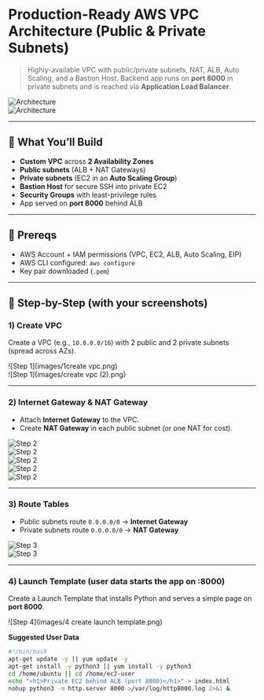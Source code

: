 # Production-Ready AWS VPC Architecture (Public & Private Subnets)

> Highly-available VPC with public/private subnets, NAT, ALB, Auto Scaling, and a Bastion Host. Backend app runs on **port 8000** in private subnets and is reached via **Application Load Balancer**.

![Architecture](images/arch.png)  
![Architecture](images/architecture-diagram.png)

---

## 📌 What You’ll Build
- **Custom VPC** across **2 Availability Zones**
- **Public subnets** (ALB + NAT Gateways)
- **Private subnets** (EC2 in an **Auto Scaling Group**)
- **Bastion Host** for secure SSH into private EC2
- **Security Groups** with least-privilege rules
- App served on **port 8000** behind ALB

---

## 🚦 Prereqs
- AWS Account + IAM permissions (VPC, EC2, ALB, Auto Scaling, EIP)
- AWS CLI configured: `aws configure`
- Key pair downloaded (`.pem`)

---

## 🧭 Step-by-Step (with your screenshots)

### 1) Create VPC
Create a VPC (e.g., `10.0.0.0/16`) with 2 public and 2 private subnets (spread across AZs).

![Step 1](images/1create vpc.png)  
![Step 1](images/create vpc (2).png)

---

### 2) Internet Gateway & NAT Gateway
- Attach **Internet Gateway** to the VPC.
- Create **NAT Gateway** in each public subnet (or one NAT for cost).

![Step 2](images/3.png)  
![Step 2](images/5.png)  
![Step 2](images/6.png)  
![Step 2](images/7.png)  
![Step 2](images/8.png)

---

### 3) Route Tables
- Public subnets route `0.0.0.0/0` → **Internet Gateway**  
- Private subnets route `0.0.0.0/0` → **NAT Gateway**

![Step 3](images/5.png)  
![Step 3](images/6.png)

---

### 4) Launch Template (user data starts the app on :8000)
Create a Launch Template that installs Python and serves a simple page on **port 8000**.

![Step 4](images/4 create launch template.png)

**Suggested User Data**
```bash
#!/bin/bash
apt-get update -y || yum update -y
apt-get install -y python3 || yum install -y python3
cd /home/ubuntu || cd /home/ec2-user
echo "<h1>Private EC2 behind ALB (port 8000)</h1>" > index.html
nohup python3 -m http.server 8000 >/var/log/http8000.log 2>&1 &
